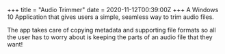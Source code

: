 +++
title = "Audio Trimmer"
date = 2020-11-12T00:39:00Z
+++
A Windows 10 Application that gives users a simple, seamless way to trim audio files.

The app takes care of copying metadata and supporting file formats so all the user has to worry about is keeping the parts of an audio file that they want!

